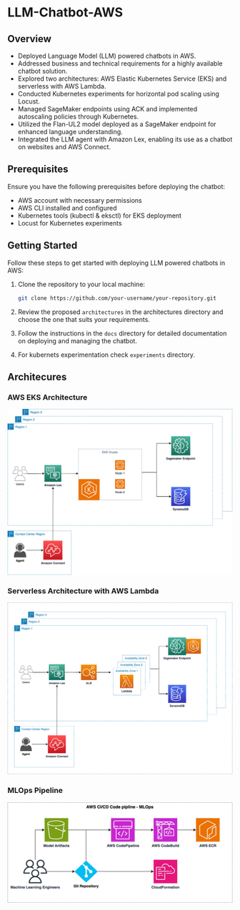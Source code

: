 # LLM-Chatbot-AWS

## Overview

- Deployed Language Model (LLM) powered chatbots in AWS.
- Addressed business and technical requirements for a highly available chatbot solution.
- Explored two architectures: AWS Elastic Kubernetes Service (EKS) and serverless with AWS Lambda.
- Conducted Kubernetes experiments for horizontal pod scaling using Locust.
- Managed SageMaker endpoints using ACK and implemented autoscaling policies through Kubernetes.
- Utilized the Flan-UL2 model deployed as a SageMaker endpoint for enhanced language understanding.
- Integrated the LLM agent with Amazon Lex, enabling its use as a chatbot on websites and AWS Connect.

## Prerequisites

Ensure you have the following prerequisites before deploying the chatbot:

- AWS account with necessary permissions
- AWS CLI installed and configured
- Kubernetes tools (kubectl & eksctl) for EKS deployment
- Locust for Kubernetes experiments

## Getting Started

Follow these steps to get started with deploying LLM powered chatbots in AWS:

1. Clone the repository to your local machine:

   ```bash
   git clone https://github.com/your-username/your-repository.git
   ```
2. Review the proposed `architectures` in the architectures directory and choose the one that suits your requirements.

3. Follow the instructions in the `docs` directory for detailed documentation on deploying and managing the chatbot.

4. For kubernets experimentation check `experiments` directory.

## Architecures

### AWS EKS Architecture
![AWS EKS Architecture](architectures/eks_diagram.jpeg)

### Serverless Architecture with AWS Lambda

![Serverless Architecture](architectures/serverless_diagram.jpg)

### MLOps Pipeline

![MLOps](architectures/mlops_arch.jpeg)